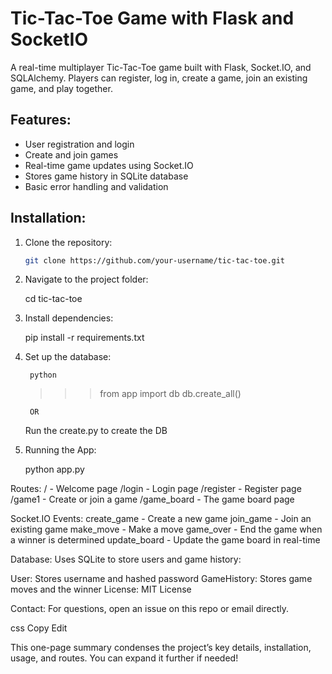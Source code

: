# Tic-Tac-Toe Game with Flask and SocketIO

A real-time multiplayer Tic-Tac-Toe game built with Flask, Socket.IO, and SQLAlchemy. Players can register, log in, create a game, join an existing game, and play together.

## Features:
- User registration and login
- Create and join games
- Real-time game updates using Socket.IO
- Stores game history in SQLite database
- Basic error handling and validation

## Installation:

1. Clone the repository:
   ```bash
   git clone https://github.com/your-username/tic-tac-toe.git


2. Navigate to the project folder:

    cd tic-tac-toe


3. Install dependencies:

    pip install -r requirements.txt

4. Set up the database:

        python
    >>> from app import db
    >>> db.create_all()

        OR 
    Run the create.py to create the DB

5. Running the App:

    python app.py


Routes:
/ - Welcome page
/login - Login page
/register - Register page
/game1 - Create or join a game
/game_board - The game board page


Socket.IO Events:
create_game - Create a new game
join_game - Join an existing game
make_move - Make a move
game_over - End the game when a winner is determined
update_board - Update the game board in real-time

Database:
Uses SQLite to store users and game history:

User: Stores username and hashed password
GameHistory: Stores game moves and the winner
License:
MIT License

Contact:
For questions, open an issue on this repo or email directly.

css
Copy
Edit

This one-page summary condenses the project’s key details, installation, usage, and routes. You can expand it further if needed!






